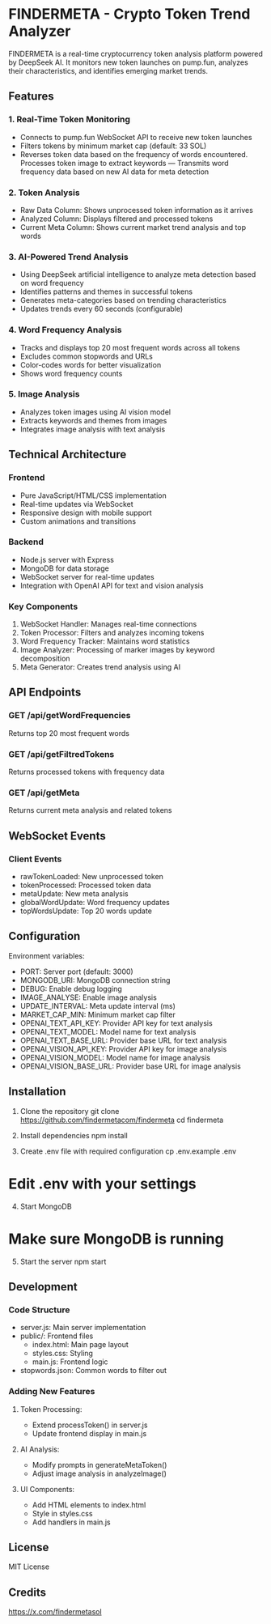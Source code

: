 # FINDERMETA - Crypto Token Trend Analyzer

FINDERMETA is a real-time cryptocurrency token analysis platform powered by DeepSeek AI. It monitors new token launches on pump.fun, analyzes their characteristics, and identifies emerging market trends.


## Features

### 1. Real-Time Token Monitoring
- Connects to pump.fun WebSocket API to receive new token launches
- Filters tokens by minimum market cap (default: 33 SOL)
- Reverses token data based on the frequency of words encountered. Processes token image to extract keywords
  — Transmits word frequency data based on new AI data for meta detection

### 2. Token Analysis
- Raw Data Column: Shows unprocessed token information as it arrives
- Analyzed Column: Displays filtered and processed tokens
- Current Meta Column: Shows current market trend analysis and top words

### 3. AI-Powered Trend Analysis
- Using DeepSeek artificial intelligence to analyze meta detection based on word frequency
- Identifies patterns and themes in successful tokens
- Generates meta-categories based on trending characteristics
- Updates trends every 60 seconds (configurable)

### 4. Word Frequency Analysis
- Tracks and displays top 20 most frequent words across all tokens
- Excludes common stopwords and URLs
- Color-codes words for better visualization
- Shows word frequency counts

### 5. Image Analysis
- Analyzes token images using AI vision model
- Extracts keywords and themes from images
- Integrates image analysis with text analysis

## Technical Architecture

### Frontend
- Pure JavaScript/HTML/CSS implementation
- Real-time updates via WebSocket
- Responsive design with mobile support
- Custom animations and transitions

### Backend
- Node.js server with Express
- MongoDB for data storage
- WebSocket server for real-time updates
- Integration with OpenAI API for text and vision analysis

### Key Components
1. WebSocket Handler: Manages real-time connections
2. Token Processor: Filters and analyzes incoming tokens
3. Word Frequency Tracker: Maintains word statistics
4. Image Analyzer: Processing of marker images by keyword decomposition
5. Meta Generator: Creates trend analysis using AI


## API Endpoints

### GET /api/getWordFrequencies
Returns top 20 most frequent words

### GET /api/getFiltredTokens
Returns processed tokens with frequency data

### GET /api/getMeta
Returns current meta analysis and related tokens

## WebSocket Events

### Client Events
- rawTokenLoaded: New unprocessed token
- tokenProcessed: Processed token data
- metaUpdate: New meta analysis
- globalWordUpdate: Word frequency updates
- topWordsUpdate: Top 20 words update

## Configuration

Environment variables:
- PORT: Server port (default: 3000)
- MONGODB_URI: MongoDB connection string
- DEBUG: Enable debug logging
- IMAGE_ANALYSE: Enable image analysis
- UPDATE_INTERVAL: Meta update interval (ms)
- MARKET_CAP_MIN: Minimum market cap     filter
- OPENAI_TEXT_API_KEY: Provider API key for text analysis
- OPENAI_TEXT_MODEL: Model name for text analysis
- OPENAI_TEXT_BASE_URL: Provider base URL for text analysis
- OPENAI_VISION_API_KEY: Provider API key for image analysis
- OPENAI_VISION_MODEL: Model name for image analysis
- OPENAI_VISION_BASE_URL: Provider base URL for image analysis



## Installation

1. Clone the repository
   git clone https://github.com/findermetacom/findermeta
   cd findermeta

2. Install dependencies
   npm install

3. Create .env file with required configuration
   cp .env.example .env
# Edit .env with your settings

4. Start MongoDB
# Make sure MongoDB is running

5. Start the server
   npm start

## Development

### Code Structure
- server.js: Main server implementation
- public/: Frontend files
    - index.html: Main page layout
    - styles.css: Styling
    - main.js: Frontend logic
- stopwords.json: Common words to filter out

### Adding New Features
1. Token Processing:
    - Extend processToken() in server.js
    - Update frontend display in main.js

2. AI Analysis:
    - Modify prompts in generateMetaToken()
    - Adjust image analysis in analyzeImage()

3. UI Components:
    - Add HTML elements to index.html
    - Style in styles.css
    - Add handlers in main.js

## License
MIT License

## Credits
https://x.com/findermetasol